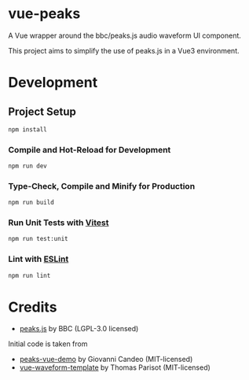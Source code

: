 # vue-peaks
A Vue wrapper around the bbc/peaks.js audio waveform UI component.

This project aims to simplify the use of peaks.js in a Vue3 environment.

# Development

## Project Setup

```sh
npm install
```

### Compile and Hot-Reload for Development

```sh
npm run dev
```

### Type-Check, Compile and Minify for Production

```sh
npm run build
```

### Run Unit Tests with [Vitest](https://vitest.dev/)

```sh
npm run test:unit
```

### Lint with [ESLint](https://eslint.org/)

```sh
npm run lint
```

# Credits
- [peaks.js](https://github.com/bbc/peaks.js/) by BBC (LGPL-3.0 licensed)

Initial code is taken from 
- [peaks-vue-demo](https://github.com/candeogi/peaks-vue-demo) by Giovanni Candeo (MIT-licensed)
- [vue-waveform-template](https://github.com/thom4parisot/vue-waveform-template) by Thomas Parisot (MIT-licensed)